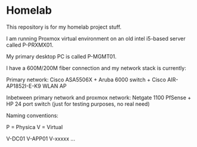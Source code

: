 # Homelab
This repository is for my homelab project stuff.

I am running Proxmox virtual environment on an old intel i5-based server called P-PRXMX01. 

My primary desktop PC is called P-MGMT01. 

I have a 600M/200M fiber connection and my network stack is currently:

Primary network:
Cisco ASA5506X + Aruba 6000 switch +
Cisco AIR-AP1852I-E-K9 WLAN AP  

Inbetween primary network and proxmox network:
Netgate 1100 PfSense + HP 24 port switch (just for testing purposes, no real need)

Naming conventions:

P = Physica
V = Virtual

V-DC01
V-APP01
V-xxxxx ...


